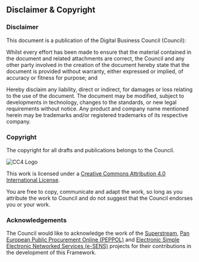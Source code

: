 
## Disclaimer & Copyright

### Disclaimer 
This document is a publication of the Digital Business Council (Council):

Whilst every effort has been made to ensure that the material contained in the document and related attachments are correct, the Council and any other party involved in the creation of the document hereby state that the document is provided without warranty, either expressed or implied, of accuracy or fitness for purpose; and

Hereby disclaim any liability, direct or indirect, for damages or loss relating to the use of the document. The document may be modified, subject to developments in technology, changes to the standards, or new legal requirements without notice. Any product and company name mentioned herein may be trademarks and/or registered trademarks of its respective company.

### Copyright
The copyright for all drafts and publications belongs to the Council.
 
![CC4 Logo](https://i.creativecommons.org/l/by/4.0/88x31.png)
 
This work is licensed under a [Creative Commons Attribution 4.0 International License](http://creativecommons.org/licenses/by/4.0/).

You are free to copy, communicate and adapt the work, so long as you attribute the work to Council and do not suggest that the Council endorses you or your work.

### Acknowledgements
The Council would like to acknowledge the work of the [Superstream](https://www.ato.gov.au/Super/SuperStream/), [Pan European Public Procurement Online (PEPPOL)](http://www.peppol.eu/) and [Electronic Simple Electronic Networked Services (e-SENS)](http://www.esens.eu/) projects for their contributions in the development of this Framework.


